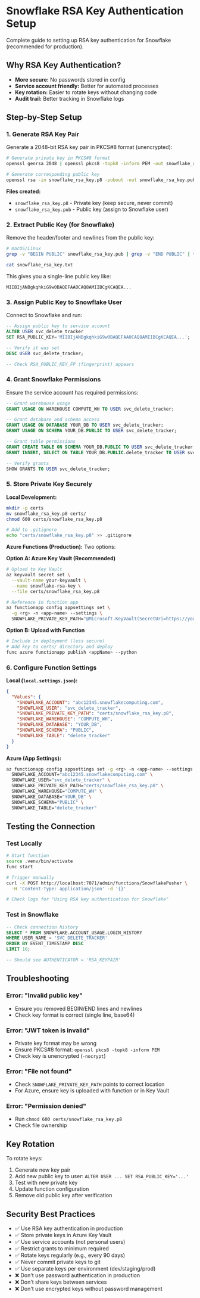 # Snowflake RSA Key Authentication Setup

Complete guide to setting up RSA key authentication for Snowflake (recommended for production).

## Why RSA Key Authentication?

- **More secure:** No passwords stored in config
- **Service account friendly:** Better for automated processes
- **Key rotation:** Easier to rotate keys without changing code
- **Audit trail:** Better tracking in Snowflake logs

## Step-by-Step Setup

### 1. Generate RSA Key Pair

Generate a 2048-bit RSA key pair in PKCS#8 format (unencrypted):

```bash
# Generate private key in PKCS#8 format
openssl genrsa 2048 | openssl pkcs8 -topk8 -inform PEM -out snowflake_rsa_key.p8 -nocrypt

# Generate corresponding public key
openssl rsa -in snowflake_rsa_key.p8 -pubout -out snowflake_rsa_key.pub
```

**Files created:**
- `snowflake_rsa_key.p8` - Private key (keep secure, never commit)
- `snowflake_rsa_key.pub` - Public key (assign to Snowflake user)

### 2. Extract Public Key (for Snowflake)

Remove the header/footer and newlines from the public key:

```bash
# macOS/Linux
grep -v "BEGIN PUBLIC" snowflake_rsa_key.pub | grep -v "END PUBLIC" | tr -d '\n' > snowflake_rsa_key.txt

cat snowflake_rsa_key.txt
```

This gives you a single-line public key like:
```
MIIBIjANBgkqhkiG9w0BAQEFAAOCAQ8AMIIBCgKCAQEA...
```

### 3. Assign Public Key to Snowflake User

Connect to Snowflake and run:

```sql
-- Assign public key to service account
ALTER USER svc_delete_tracker 
SET RSA_PUBLIC_KEY='MIIBIjANBgkqhkiG9w0BAQEFAAOCAQ8AMIIBCgKCAQEA...';

-- Verify it was set
DESC USER svc_delete_tracker;

-- Check RSA_PUBLIC_KEY_FP (fingerprint) appears
```

### 4. Grant Snowflake Permissions

Ensure the service account has required permissions:

```sql
-- Grant warehouse usage
GRANT USAGE ON WAREHOUSE COMPUTE_WH TO USER svc_delete_tracker;

-- Grant database and schema access
GRANT USAGE ON DATABASE YOUR_DB TO USER svc_delete_tracker;
GRANT USAGE ON SCHEMA YOUR_DB.PUBLIC TO USER svc_delete_tracker;

-- Grant table permissions
GRANT CREATE TABLE ON SCHEMA YOUR_DB.PUBLIC TO USER svc_delete_tracker;
GRANT INSERT, SELECT ON TABLE YOUR_DB.PUBLIC.delete_tracker TO USER svc_delete_tracker;

-- Verify grants
SHOW GRANTS TO USER svc_delete_tracker;
```

### 5. Store Private Key Securely

**Local Development:**
```bash
mkdir -p certs
mv snowflake_rsa_key.p8 certs/
chmod 600 certs/snowflake_rsa_key.p8

# Add to .gitignore
echo "certs/snowflake_rsa_key.p8" >> .gitignore
```

**Azure Functions (Production):**
Two options:

**Option A: Azure Key Vault (Recommended)**
```bash
# Upload to Key Vault
az keyvault secret set \
  --vault-name your-keyvault \
  --name snowflake-rsa-key \
  --file certs/snowflake_rsa_key.p8

# Reference in function app
az functionapp config appsettings set \
  -g <rg> -n <app-name> --settings \
  SNOWFLAKE_PRIVATE_KEY_PATH="@Microsoft.KeyVault(SecretUri=https://your-keyvault.vault.azure.net/secrets/snowflake-rsa-key/)"
```

**Option B: Upload with Function**
```bash
# Include in deployment (less secure)
# Add key to certs/ directory and deploy
func azure functionapp publish <appName> --python
```

### 6. Configure Function Settings

**Local (`local.settings.json`):**
```json
{
  "Values": {
    "SNOWFLAKE_ACCOUNT": "abc12345.snowflakecomputing.com",
    "SNOWFLAKE_USER": "svc_delete_tracker",
    "SNOWFLAKE_PRIVATE_KEY_PATH": "certs/snowflake_rsa_key.p8",
    "SNOWFLAKE_WAREHOUSE": "COMPUTE_WH",
    "SNOWFLAKE_DATABASE": "YOUR_DB",
    "SNOWFLAKE_SCHEMA": "PUBLIC",
    "SNOWFLAKE_TABLE": "delete_tracker"
  }
}
```

**Azure (App Settings):**
```bash
az functionapp config appsettings set -g <rg> -n <app-name> --settings \
  SNOWFLAKE_ACCOUNT="abc12345.snowflakecomputing.com" \
  SNOWFLAKE_USER="svc_delete_tracker" \
  SNOWFLAKE_PRIVATE_KEY_PATH="certs/snowflake_rsa_key.p8" \
  SNOWFLAKE_WAREHOUSE="COMPUTE_WH" \
  SNOWFLAKE_DATABASE="YOUR_DB" \
  SNOWFLAKE_SCHEMA="PUBLIC" \
  SNOWFLAKE_TABLE="delete_tracker"
```

## Testing the Connection

### Test Locally
```bash
# Start function
source .venv/bin/activate
func start

# Trigger manually
curl -X POST http://localhost:7071/admin/functions/SnowflakePusher \
  -H 'Content-Type: application/json' -d '{}'

# Check logs for "Using RSA key authentication for Snowflake"
```

### Test in Snowflake
```sql
-- Check connection history
SELECT * FROM SNOWFLAKE.ACCOUNT_USAGE.LOGIN_HISTORY
WHERE USER_NAME = 'SVC_DELETE_TRACKER'
ORDER BY EVENT_TIMESTAMP DESC
LIMIT 10;

-- Should see AUTHENTICATOR = 'RSA_KEYPAIR'
```

## Troubleshooting

### Error: "Invalid public key"
- Ensure you removed BEGIN/END lines and newlines
- Check key format is correct (single line, base64)

### Error: "JWT token is invalid"
- Private key format may be wrong
- Ensure PKCS#8 format: `openssl pkcs8 -topk8 -inform PEM`
- Check key is unencrypted (`-nocrypt`)

### Error: "File not found"
- Check `SNOWFLAKE_PRIVATE_KEY_PATH` points to correct location
- For Azure, ensure key is uploaded with function or in Key Vault

### Error: "Permission denied"
- Run `chmod 600 certs/snowflake_rsa_key.p8`
- Check file ownership

## Key Rotation

To rotate keys:

1. Generate new key pair
2. Add new public key to user: `ALTER USER ... SET RSA_PUBLIC_KEY='...'`
3. Test with new private key
4. Update function configuration
5. Remove old public key after verification

## Security Best Practices

- ✅ Use RSA key authentication in production
- ✅ Store private keys in Azure Key Vault
- ✅ Use service accounts (not personal users)
- ✅ Restrict grants to minimum required
- ✅ Rotate keys regularly (e.g., every 90 days)
- ✅ Never commit private keys to git
- ✅ Use separate keys per environment (dev/staging/prod)
- ❌ Don't use password authentication in production
- ❌ Don't share keys between services
- ❌ Don't use encrypted keys without password management

